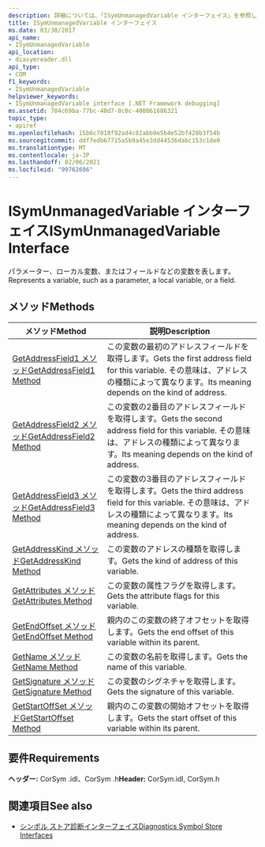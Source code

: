 ```yaml
---
description: 詳細については、「ISymUnmanagedVariable インターフェイス」を参照してください。
title: ISymUnmanagedVariable インターフェイス
ms.date: 03/30/2017
api_name:
- ISymUnmanagedVariable
api_location:
- diasymreader.dll
api_type:
- COM
f1_keywords:
- ISymUnmanagedVariable
helpviewer_keywords:
- ISymUnmanagedVariable interface [.NET Framework debugging]
ms.assetid: 704c69ba-77bc-40d7-8c0c-400061686321
topic_type:
- apiref
ms.openlocfilehash: 15b6c7018f92ad4c82abb9e5b4e52bf428b3f54b
ms.sourcegitcommit: ddf7edb67715a5b9a45e3dd44536dabc153c1de0
ms.translationtype: MT
ms.contentlocale: ja-JP
ms.lasthandoff: 02/06/2021
ms.locfileid: "99762696"
---
```

# <a name="isymunmanagedvariable-interface"></a><span data-ttu-id="00332-103">ISymUnmanagedVariable インターフェイス</span><span class="sxs-lookup"><span data-stu-id="00332-103">ISymUnmanagedVariable Interface</span></span>

<span data-ttu-id="00332-104">パラメーター、ローカル変数、またはフィールドなどの変数を表します。</span><span class="sxs-lookup"><span data-stu-id="00332-104">Represents a variable, such as a parameter, a local variable, or a field.</span></span>  
  
## <a name="methods"></a><span data-ttu-id="00332-105">メソッド</span><span class="sxs-lookup"><span data-stu-id="00332-105">Methods</span></span>  
  
|<span data-ttu-id="00332-106">メソッド</span><span class="sxs-lookup"><span data-stu-id="00332-106">Method</span></span>|<span data-ttu-id="00332-107">説明</span><span class="sxs-lookup"><span data-stu-id="00332-107">Description</span></span>|  
|------------|-----------------|  
|[<span data-ttu-id="00332-108">GetAddressField1 メソッド</span><span class="sxs-lookup"><span data-stu-id="00332-108">GetAddressField1 Method</span></span>](isymunmanagedvariable-getaddressfield1-method.md)|<span data-ttu-id="00332-109">この変数の最初のアドレスフィールドを取得します。</span><span class="sxs-lookup"><span data-stu-id="00332-109">Gets the first address field for this variable.</span></span> <span data-ttu-id="00332-110">その意味は、アドレスの種類によって異なります。</span><span class="sxs-lookup"><span data-stu-id="00332-110">Its meaning depends on the kind of address.</span></span>|  
|[<span data-ttu-id="00332-111">GetAddressField2 メソッド</span><span class="sxs-lookup"><span data-stu-id="00332-111">GetAddressField2 Method</span></span>](isymunmanagedvariable-getaddressfield2-method.md)|<span data-ttu-id="00332-112">この変数の2番目のアドレスフィールドを取得します。</span><span class="sxs-lookup"><span data-stu-id="00332-112">Gets the second address field for this variable.</span></span> <span data-ttu-id="00332-113">その意味は、アドレスの種類によって異なります。</span><span class="sxs-lookup"><span data-stu-id="00332-113">Its meaning depends on the kind of address.</span></span>|  
|[<span data-ttu-id="00332-114">GetAddressField3 メソッド</span><span class="sxs-lookup"><span data-stu-id="00332-114">GetAddressField3 Method</span></span>](isymunmanagedvariable-getaddressfield3-method.md)|<span data-ttu-id="00332-115">この変数の3番目のアドレスフィールドを取得します。</span><span class="sxs-lookup"><span data-stu-id="00332-115">Gets the third address field for this variable.</span></span> <span data-ttu-id="00332-116">その意味は、アドレスの種類によって異なります。</span><span class="sxs-lookup"><span data-stu-id="00332-116">Its meaning depends on the kind of address.</span></span>|  
|[<span data-ttu-id="00332-117">GetAddressKind メソッド</span><span class="sxs-lookup"><span data-stu-id="00332-117">GetAddressKind Method</span></span>](isymunmanagedvariable-getaddresskind-method.md)|<span data-ttu-id="00332-118">この変数のアドレスの種類を取得します。</span><span class="sxs-lookup"><span data-stu-id="00332-118">Gets the kind of address of this variable.</span></span>|  
|[<span data-ttu-id="00332-119">GetAttributes メソッド</span><span class="sxs-lookup"><span data-stu-id="00332-119">GetAttributes Method</span></span>](isymunmanagedvariable-getattributes-method.md)|<span data-ttu-id="00332-120">この変数の属性フラグを取得します。</span><span class="sxs-lookup"><span data-stu-id="00332-120">Gets the attribute flags for this variable.</span></span>|  
|[<span data-ttu-id="00332-121">GetEndOffset メソッド</span><span class="sxs-lookup"><span data-stu-id="00332-121">GetEndOffset Method</span></span>](isymunmanagedvariable-getendoffset-method.md)|<span data-ttu-id="00332-122">親内のこの変数の終了オフセットを取得します。</span><span class="sxs-lookup"><span data-stu-id="00332-122">Gets the end offset of this variable within its parent.</span></span>|  
|[<span data-ttu-id="00332-123">GetName メソッド</span><span class="sxs-lookup"><span data-stu-id="00332-123">GetName Method</span></span>](isymunmanagedvariable-getname-method.md)|<span data-ttu-id="00332-124">この変数の名前を取得します。</span><span class="sxs-lookup"><span data-stu-id="00332-124">Gets the name of this variable.</span></span>|  
|[<span data-ttu-id="00332-125">GetSignature メソッド</span><span class="sxs-lookup"><span data-stu-id="00332-125">GetSignature Method</span></span>](isymunmanagedvariable-getsignature-method.md)|<span data-ttu-id="00332-126">この変数のシグネチャを取得します。</span><span class="sxs-lookup"><span data-stu-id="00332-126">Gets the signature of this variable.</span></span>|  
|[<span data-ttu-id="00332-127">GetStartOffSet メソッド</span><span class="sxs-lookup"><span data-stu-id="00332-127">GetStartOffset Method</span></span>](isymunmanagedvariable-getstartoffset-method.md)|<span data-ttu-id="00332-128">親内のこの変数の開始オフセットを取得します。</span><span class="sxs-lookup"><span data-stu-id="00332-128">Gets the start offset of this variable within its parent.</span></span>|  
  
## <a name="requirements"></a><span data-ttu-id="00332-129">要件</span><span class="sxs-lookup"><span data-stu-id="00332-129">Requirements</span></span>  

 <span data-ttu-id="00332-130">**ヘッダー:** CorSym .idl、CorSym .h</span><span class="sxs-lookup"><span data-stu-id="00332-130">**Header:** CorSym.idl, CorSym.h</span></span>  
  
## <a name="see-also"></a><span data-ttu-id="00332-131">関連項目</span><span class="sxs-lookup"><span data-stu-id="00332-131">See also</span></span>

- [<span data-ttu-id="00332-132">シンボル ストア診断インターフェイス</span><span class="sxs-lookup"><span data-stu-id="00332-132">Diagnostics Symbol Store Interfaces</span></span>](diagnostics-symbol-store-interfaces.md)
